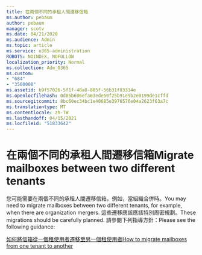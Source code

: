 ```yaml
---
title: 在兩個不同的承租人間遷移信箱
ms.author: pebaum
author: pebaum
manager: scotv
ms.date: 04/21/2020
ms.audience: Admin
ms.topic: article
ms.service: o365-administration
ROBOTS: NOINDEX, NOFOLLOW
localization_priority: Normal
ms.collection: Adm_O365
ms.custom:
- "684"
- "3500008"
ms.assetid: b9f57026-5f1f-48a8-805f-56b31f83314e
ms.openlocfilehash: 0d85b606efa63ede50f25b91e9b2e0199de1cffd
ms.sourcegitcommit: 8bc60ec34bc1e40685e3976576e04a2623f63a7c
ms.translationtype: MT
ms.contentlocale: zh-TW
ms.lasthandoff: 04/15/2021
ms.locfileid: "51833642"
---
```

# <a name="migrate-mailboxes-between-two-different-tenants"></a><span data-ttu-id="b9d58-102">在兩個不同的承租人間遷移信箱</span><span class="sxs-lookup"><span data-stu-id="b9d58-102">Migrate mailboxes between two different tenants</span></span>

<span data-ttu-id="b9d58-103">您可能需要在兩個不同的承租人間遷移信箱，例如，當組織合併時。</span><span class="sxs-lookup"><span data-stu-id="b9d58-103">You may need to migrate mailboxes between two different tenants, for example, when there are organization mergers.</span></span> <span data-ttu-id="b9d58-104">這些遷移應該應該特別周密規劃。</span><span class="sxs-lookup"><span data-stu-id="b9d58-104">These migrations should be carefully planned.</span></span> <span data-ttu-id="b9d58-105">請參閱下列指導方針：</span><span class="sxs-lookup"><span data-stu-id="b9d58-105">Please see the following guidance:</span></span>
  
[<span data-ttu-id="b9d58-106">如何將信箱從一個租使用者遷移至另一個租使用者</span><span class="sxs-lookup"><span data-stu-id="b9d58-106">How to migrate mailboxes from one tenant to another</span></span>](https://docs.microsoft.com/Exchange/mailbox-migration/migrate-mailboxes-across-tenants)
  